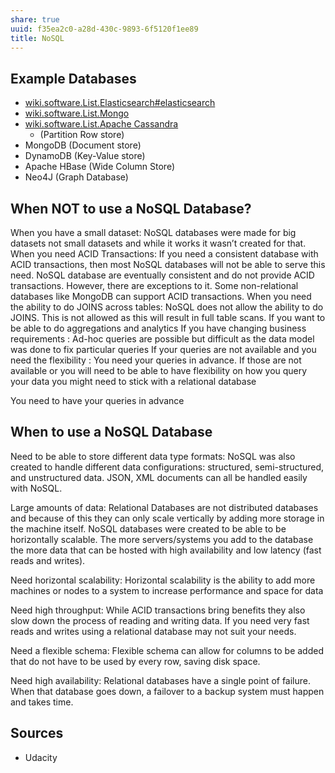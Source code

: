```yaml
---
share: true
uuid: f35ea2c0-a28d-430c-9893-6f5120f1ee89
title: NoSQL
---
```

## Example Databases

* [wiki.software.List.Elasticsearch#elasticsearch](/undefined)
* [wiki.software.List.Mongo](/undefined)
* [wiki.software.List.Apache Cassandra](/undefined)
  * (Partition Row store)
* MongoDB (Document store)
* DynamoDB (Key-Value store)
* Apache HBase (Wide Column Store)
* Neo4J (Graph Database)

## When NOT to use a NoSQL Database?
When you have a small dataset: NoSQL databases were made for big datasets not small datasets and while it works it wasn’t created for that.
When you need ACID Transactions: If you need a consistent database with ACID transactions, then most NoSQL databases will not be able to serve this need. NoSQL database are eventually consistent and do not provide ACID transactions. However, there are exceptions to it. Some non-relational databases like MongoDB can support ACID transactions.
When you need the ability to do JOINS across tables: NoSQL does not allow the ability to do JOINS. This is not allowed as this will result in full table scans.
If you want to be able to do aggregations and analytics
If you have changing business requirements : Ad-hoc queries are possible but difficult as the data model was done to fix particular queries
If your queries are not available and you need the flexibility : You need your queries in advance. If those are not available or you will need to be able to have flexibility on how you query your data you might need to stick with a relational database

You need to have your queries in advance

## When to use a NoSQL Database

Need to be able to store different data type formats: NoSQL was also created to handle different data configurations: structured, semi-structured, and unstructured data. JSON, XML documents can all be handled easily with NoSQL.

Large amounts of data: Relational Databases are not distributed databases and because of this they can only scale vertically by adding more storage in the machine itself. NoSQL databases were created to be able to be horizontally scalable. The more servers/systems you add to the database the more data that can be hosted with high availability and low latency (fast reads and writes).

Need horizontal scalability: Horizontal scalability is the ability to add more machines or nodes to a system to increase performance and space for data

Need high throughput: While ACID transactions bring benefits they also slow down the process of reading and writing data. If you need very fast reads and writes using a relational database may not suit your needs.

Need a flexible schema: Flexible schema can allow for columns to be added that do not have to be used by every row, saving disk space.

Need high availability: Relational databases have a single point of failure. When that database goes down, a failover to a backup system must happen and takes time.

## Sources

* Udacity